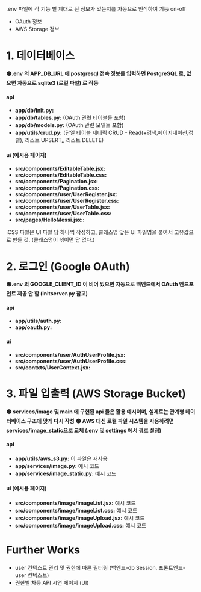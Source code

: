 

.env 파일에 각 기능 별 제대로 된 정보가 있는지를 자동으로 인식하여 기능 on-off
- OAuth 정보
- AWS Storage 정보


# 1. 데이터베이스
**🟢.env 의 APP_DB_URL 에 postgresql 접속 정보를 입력하면 PostgreSQL 로, 없으면 자동으로 sqlite3 (로컬 파일) 로 작동**

#### api
- **app/db/__init__.py:**
- **app/db/tables.py:** (OAuth 관련 테이블들 포함)
- **app/db/models.py:** (OAuth 관련 모델들 포함)
- **app/utils/crud.py:** (단일 테이블 제너릭 CRUD - Read(+검색,페이지네이션,정렬), 리스트 UPSERT,, 리스트 DELETE)

#### ui (예시용 페이지)
- **src/components/EditableTable.jsx:**
- **src/components/EditableTable.css:**
- **src/components/Pagination.jsx:**
- **src/components/Pagination.css:**
- **src/components/user/UserRegister.jsx:**
- **src/components/user/UserRegister.css:**
- **src/components/user/UserTable.jsx:**
- **src/components/user/UserTable.css:**
- **src/pages/HelloMessi.jsx::**

ℹ️CSS 파일은 UI 파일 당 하나씩 작성하고, 클래스명 앞은 UI 파일명을 붙여서 고유값으로 만들 것. (클래스명이 섞이면 답 없다.)


# 2. 로그인 (Google OAuth)
**🟢.env 의 GOOGLE_CLIENT_ID 이 비어 있으면 자동으로 백엔드에서 OAuth 엔드포인트 제공 안 함 (initserver.py 참고)**

#### api
- **app/utils/auth.py:**
- **app/oauth.py:**

#### ui
- **src/components/user/AuthUserProfile.jsx:**
- **src/components/user/AuthUserProfile.css:**
- **src/contxts/UserContext.jsx:**



# 3. 파일 입출력 (AWS Storage Bucket)
**🟢 services/image 및 main 에 구현된 api 들은 활용 예시이며, 실제로는 관계형 데이터베이스 구조에 맞게 다시 작성**
**🟢 AWS 대신 로컬 파일 시스템을 사용하려면 services/image_static으로 교체 (.env 및 settings 에서 경로 설정)**

#### api
- **app/utils/aws_s3.py:** 이 파일은 재사용
- **app/services/image.py:** 예시 코드
- **app/services/image_static.py:** 예시 코드

#### ui (예시용 페이지)
- **src/components/image/imageList.jsx:** 예시 코드
- **src/components/image/imageList.css:** 예시 코드
- **src/components/image/imageUpload.jsx:** 예시 코드
- **src/components/image/imageUpload.css:** 예시 코드

# Further Works
- user 컨텍스트 관리 및 권한에 따른 필터링 (백엔드-db Session, 프론트엔드-user 컨텍스트)
- 권한별 차등 API 시연 페이지 (UI)



